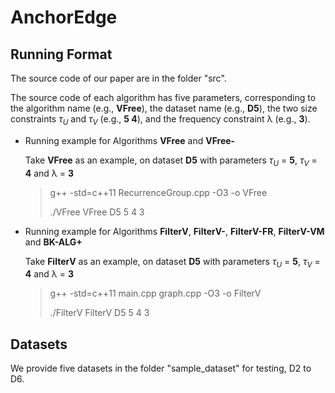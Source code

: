 # AnchorEdge

## Running Format

The source code of our paper are in the folder "src".

The source code of each algorithm has five parameters, corresponding to the algorithm name (e.g., **VFree**), the dataset name (e.g., **D5**), the two size constraints $\tau_U$ and $\tau_V$ (e.g., **5 4**), and the frequency constraint &lambda; (e.g., **3**).

* Running example for Algorithms **VFree** and **VFree-**

  Take **VFree** as an example, on dataset **D5** with parameters $\tau_U$ = **5**, $\tau_V$ = **4** and &lambda; = **3**

  > g++ -std=c++11 RecurrenceGroup.cpp -O3 -o VFree
  >
  > ./VFree VFree D5 5 4 3


* Running example for Algorithms **FilterV**, **FilterV-**, **FilterV-FR**, **FilterV-VM** and **BK-ALG+**

  Take **FilterV** as an example, on dataset **D5** with parameters $\tau_U$ = **5**, $\tau_V$ = **4** and &lambda; = **3**

  > g++ -std=c++11 main.cpp graph.cpp -O3 -o FilterV
  >
  > ./FilterV FilterV D5 5 4 3


## Datasets

We provide five datasets in the folder "sample_dataset" for testing, D2 to D6.
